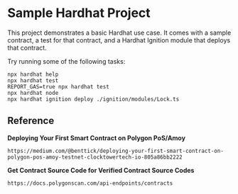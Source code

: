 # Sample Hardhat Project

This project demonstrates a basic Hardhat use case. It comes with a sample contract, a test for that contract, and a Hardhat Ignition module that deploys that contract.

Try running some of the following tasks:

```shell
npx hardhat help
npx hardhat test
REPORT_GAS=true npx hardhat test
npx hardhat node
npx hardhat ignition deploy ./ignition/modules/Lock.ts
```

## Reference

**Deploying Your First Smart Contract on Polygon PoS/Amoy**
```
https://medium.com/@benttick/deploying-your-first-smart-contract-on-polygon-pos-amoy-testnet-clocktowertech-io-805a86bb2222
```

**Get Contract Source Code for Verified Contract Source Codes**
```
https://docs.polygonscan.com/api-endpoints/contracts
```